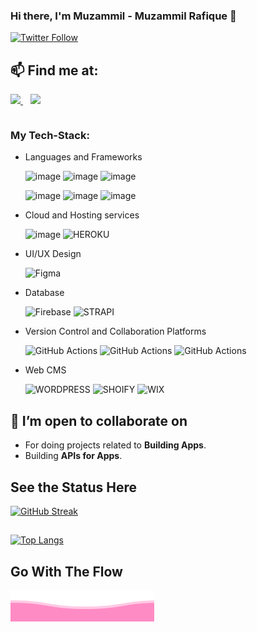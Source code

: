 ### Hi there, I'm Muzammil - Muzammil Rafique 👋

[![Twitter Follow](https://img.shields.io/twitter/follow/ItxMarkhor?color=1DA1F2&logo=twitter&style=for-the-badge)](https://twitter.com/intent/follow?original_referer=https%3A%2F%2Fgithub.com%2FAdnaniDev&screen_name=ItxMarkhor)

## 📫 Find me at:

<table>
  <tr>
    <a href="https://www.linkedin.com/in/muzammil-rafique-9153aa174/">
    <img src="https://img.shields.io/badge/linkedin-%230077B5.svg?&style=for-the-badge&logo=linkedin&logoColor=white" />
  </a>&nbsp;&nbsp;
   <a href="mailto:muzamilrafiq000@gmail.com">
     <img src="https://img.shields.io/badge/Gmail-D14836?style=for-the-badge&logo=gmail&logoColor=white"></a>
    <!-- <a href="https://www.codechef.com/users/devadnani/">&nbsp;&nbsp;
    <img src="https://img.shields.io/badge/-CodeChef-FFA116?style=for-the-badge&logo=CodeChef&logoColor=black" />         -->
  </a>&nbsp;&nbsp;
</table>

### My Tech-Stack:

- Languages and Frameworks

  <!-- ![image](https://img.shields.io/badge/C%2B%2B-232671E5?style=for-the-badge&logo=c%2B%2B&logoColor=white) -->

  ![image](https://img.shields.io/badge/Flutter-4285F4?style=for-the-badge&logo=Flutter&logoColor=white)
  ![image](https://img.shields.io/badge/React-F7DF1E?style=for-the-badge&logo=react&logoColor=black)
  ![image](https://img.shields.io/badge/React_Native-F7DF1E?style=for-the-badge&logo=react&logoColor=black)
  
  ![image](https://img.shields.io/badge/Dart-29B0EE?style=for-the-badge&logo=dart&logoColor=white)
  ![image](https://img.shields.io/badge/JavaScript-F3D91A?style=for-the-badge&logo=javascript&logoColor=black)
  ![image](https://img.shields.io/badge/Java-DA3A3A?style=for-the-badge&logo=Oak&logoColor=white)

- Cloud and Hosting services

  ![image](https://img.shields.io/badge/Google_Cloud-4285F4?style=for-the-badge&logo=google-cloud&logoColor=white)
  <img alt="HEROKU" src="https://img.shields.io/badge/HEROKU%20-%23FF9900.svg?&style=for-the-badge&logo=heroku&logoColor=white"/>

<!-- - Backend Frameworks

  ![image](https://img.shields.io/badge/Node.js-339933?style=for-the-badge&logo=nodedotjs&logoColor=white)
  ![image](https://img.shields.io/badge/npm-CB3837?style=for-the-badge&logo=npm&logoColor=white)
  ![image](https://img.shields.io/badge/Express.js-000000?style=for-the-badge&logo=express&logoColor=white) -->

- UI/UX Design

  <img alt="Figma" src ="https://img.shields.io/badge/figma-EA4C1D?style=for-the-badge&logo=figma&logoColor=white"/>


- Database

  <img alt="Firebase" src ="https://img.shields.io/badge/Firebase-0396DE.svg?&style=for-the-badge&logo=firebase&logoColor=yellow"/>
  <img alt="STRAPI" src ="https://img.shields.io/badge/STRAPI-000000?style=for-the-badge&logo=strapi&logoColor=white"/>

- Version Control and Collaboration Platforms

  <img alt="GitHub Actions" src="https://img.shields.io/badge/github%20actions%20-000000.svg?&style=for-the-badge&logo=github%20actions&logoColor=white"/>
  <img alt="GitHub Actions" src="https://img.shields.io/badge/github%20-000000.svg?&style=for-the-badge&logo=github&logoColor=white"/>
  <img alt="GitHub Actions" src="https://img.shields.io/badge/gitlab%20-EF6724.svg?&style=for-the-badge&logo=gitlab&logoColor=white"/>
  
- Web CMS
  
  <img alt="WORDPRESS" src ="https://img.shields.io/badge/wordpress-4285F4?style=for-the-badge&logo=wordpress&logoColor=white"/>
  <img alt="SHOIFY" src ="https://img.shields.io/badge/shopify-4EA94B?style=for-the-badge&logo=shopify&logoColor=white"/>
  <img alt="WIX" src ="https://img.shields.io/badge/wix-000000?style=for-the-badge&logo=wix&logoColor=white"/>
  


## 👯 I’m open to collaborate on

- For doing projects related to **Building Apps**.
- Building **APIs for Apps**.

<!-- ## Misc

[![Spotify Flex](https://spotify-github-profile.vercel.app/api/view?uid=31q2htrwql6h6qiqtpj4nci4fx3m&cover_image=false")](https://open.spotify.com/user/31oaobg53bdyb7s7ombvibzvhyl4?si=ZLOs5jSmQleKm15uz1mPGw&utm_source=copy-link)
</br> -->

## See the Status Here

[![GitHub Streak](http://github-readme-streak-stats.herokuapp.com?user=muzammil-crypto&theme=dark&background=000000)](https://git.io/streak-stats)

##

[![Top Langs](https://github-readme-stats.vercel.app/api/top-langs/?username=muzammil-crypto&layout=compact&theme=vision-friendly-dark)](https://github.com/anuraghazra/github-readme-stats)

## Go With The Flow

<a href="https://github.com/muzammil-crypto">
  <img align="middle" src = "https://raw.githubusercontent.com/jash-desai/jash-desai/main/bottom-footer.svg">
</a>
